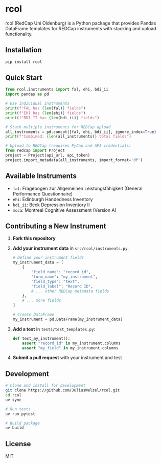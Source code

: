 # rcol
rcol (RedCap Uni Oldenburg) is a Python package that provides Pandas DataFrame templates for REDCap instruments with stacking and upload functionality.

## Installation

```bash
pip install rcol
```

## Quick Start

```python
from rcol.instruments import fal, ehi, bdi_ii
import pandas as pd

# Use individual instruments
print(f"FAL has {len(fal)} fields")
print(f"EHI has {len(ehi)} fields") 
print(f"BDI-II has {len(bdi_ii)} fields")

# Stack multiple instruments for REDCap upload
all_instruments = pd.concat([fal, ehi, bdi_ii], ignore_index=True)
print(f"Combined: {len(all_instruments)} total fields")

# Upload to REDCap (requires PyCap and API credentials)
from redcap import Project
project = Project(api_url, api_token)
project.import_metadata(all_instruments, import_format='df')
```

## Available Instruments

- `fal`: Fragebogen zur Allgemeinen Leistungsfähigkeit (General Performance Questionnaire)
- `ehi`: Edinburgh Handedness Inventory 
- `bdi_ii`: Beck Depression Inventory II
- `moca`: Montreal Cognitive Assessment (Version A)

## Contributing a New Instrument

1. **Fork this repository**

2. **Add your instrument data** in `src/rcol/instruments.py`:
   ```python
   # Define your instrument fields
   my_instrument_data = [
       {
           "field_name": "record_id",
           "form_name": "my_instrument", 
           "field_type": "text",
           "field_label": "Record ID",
           # ... other REDCap metadata fields
       },
       # ... more fields
   ]
   
   # Create DataFrame
   my_instrument = pd.DataFrame(my_instrument_data)
   ```

3. **Add a test** in `tests/test_templates.py`:
   ```python
   def test_my_instrument():
       assert "record_id" in my_instrument.columns
       assert "my_field" in my_instrument.columns
   ```

4. **Submit a pull request** with your instrument and test

## Development

```bash
# Clone and install for development
git clone https://github.com/JuliusWelzel/rcol.git
cd rcol
uv sync

# Run tests
uv run pytest

# Build package
uv build
```

## License

MIT
